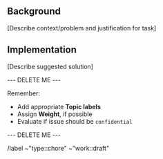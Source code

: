 ## Background

[Describe context/problem and justification for task]

## Implementation

[Describe suggested solution]

--- DELETE ME ---

Remember:

- Add appropriate **Topic labels**
- Assign **Weight**, if possible
- Evaluate if issue should be `confidential` 

--- DELETE ME ---

/label ~"type::chore" ~"work::draft"
